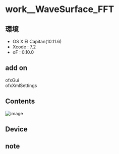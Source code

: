 # work__WaveSurface_FFT #

## 環境 ##
*	OS X El Capitan(10.11.6)
*	Xcode : 7.2
*	oF : 0.10.0

## add on ##
ofxGui  
ofxXmlSettings  
  
## Contents ##
![image](./image_0.jpg) 

## Device ##


## note ##






